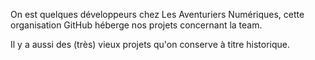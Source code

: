On est quelques développeurs chez Les Aventuriers Numériques, cette organisation GitHub héberge nos projets concernant la team.

Il y a aussi des (très) vieux projets qu'on conserve à titre historique.
